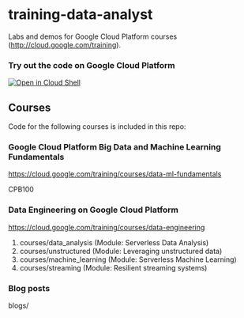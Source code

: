 # training-data-analyst 

Labs and demos for Google Cloud Platform courses (http://cloud.google.com/training).

### Try out the code on Google Cloud Platform
[![Open in Cloud Shell](http://gstatic.com/cloudssh/images/open-btn.png)](https://console.cloud.google.com/cloudshell/open/git_repo=https://github.com/GoogleCloudPlatform/training-data-analyst.git)

## Courses

Code for the following courses is included in this repo:

### Google Cloud Platform Big Data and Machine Learning Fundamentals

https://cloud.google.com/training/courses/data-ml-fundamentals

CPB100


### Data Engineering on Google Cloud Platform
  
https://cloud.google.com/training/courses/data-engineering

1. courses/data_analysis  (Module: Serverless Data Analysis)
2. courses/unstructured (Module: Leveraging unstructured data)
3. courses/machine_learning (Module: Serverless Machine Learning)
4. courses/streaming (Module: Resilient streaming systems)


### Blog posts

blogs/
